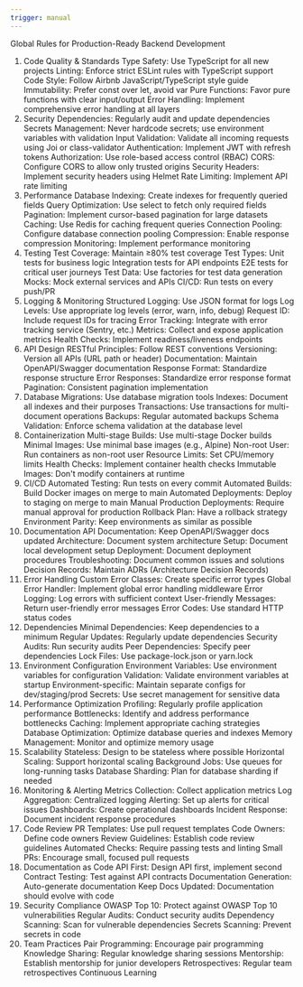 ```yaml
---
trigger: manual
---
```


Global Rules for Production-Ready Backend Development

1. Code Quality & Standards
   Type Safety: Use TypeScript for all new projects
   Linting: Enforce strict ESLint rules with TypeScript support
   Code Style: Follow Airbnb JavaScript/TypeScript style guide
   Immutability: Prefer const over let, avoid var
   Pure Functions: Favor pure functions with clear input/output
   Error Handling: Implement comprehensive error handling at all layers
2. Security
   Dependencies: Regularly audit and update dependencies
   Secrets Management: Never hardcode secrets; use environment variables with validation
   Input Validation: Validate all incoming requests using Joi or class-validator
   Authentication: Implement JWT with refresh tokens
   Authorization: Use role-based access control (RBAC)
   CORS: Configure CORS to allow only trusted origins
   Security Headers: Implement security headers using Helmet
   Rate Limiting: Implement API rate limiting
3. Performance
   Database Indexing: Create indexes for frequently queried fields
   Query Optimization: Use select to fetch only required fields
   Pagination: Implement cursor-based pagination for large datasets
   Caching: Use Redis for caching frequent queries
   Connection Pooling: Configure database connection pooling
   Compression: Enable response compression
   Monitoring: Implement performance monitoring
4. Testing
   Test Coverage: Maintain ≥80% test coverage
   Test Types:
   Unit tests for business logic
   Integration tests for API endpoints
   E2E tests for critical user journeys
   Test Data: Use factories for test data generation
   Mocks: Mock external services and APIs
   CI/CD: Run tests on every push/PR
5. Logging & Monitoring
   Structured Logging: Use JSON format for logs
   Log Levels: Use appropriate log levels (error, warn, info, debug)
   Request ID: Include request IDs for tracing
   Error Tracking: Integrate with error tracking service (Sentry, etc.)
   Metrics: Collect and expose application metrics
   Health Checks: Implement readiness/liveness endpoints
6. API Design
   RESTful Principles: Follow REST conventions
   Versioning: Version all APIs (URL path or header)
   Documentation: Maintain OpenAPI/Swagger documentation
   Response Format: Standardize response structure
   Error Responses: Standardize error response format
   Pagination: Consistent pagination implementation
7. Database
   Migrations: Use database migration tools
   Indexes: Document all indexes and their purposes
   Transactions: Use transactions for multi-document operations
   Backups: Regular automated backups
   Schema Validation: Enforce schema validation at the database level
8. Containerization
   Multi-stage Builds: Use multi-stage Docker builds
   Minimal Images: Use minimal base images (e.g., Alpine)
   Non-root User: Run containers as non-root user
   Resource Limits: Set CPU/memory limits
   Health Checks: Implement container health checks
   Immutable Images: Don't modify containers at runtime
9. CI/CD
   Automated Testing: Run tests on every commit
   Automated Builds: Build Docker images on merge to main
   Automated Deployments: Deploy to staging on merge to main
   Manual Production Deployments: Require manual approval for production
   Rollback Plan: Have a rollback strategy
   Environment Parity: Keep environments as similar as possible
10. Documentation
    API Documentation: Keep OpenAPI/Swagger docs updated
    Architecture: Document system architecture
    Setup: Document local development setup
    Deployment: Document deployment procedures
    Troubleshooting: Document common issues and solutions
    Decision Records: Maintain ADRs (Architecture Decision Records)
11. Error Handling
    Custom Error Classes: Create specific error types
    Global Error Handler: Implement global error handling middleware
    Error Logging: Log errors with sufficient context
    User-friendly Messages: Return user-friendly error messages
    Error Codes: Use standard HTTP status codes
12. Dependencies
    Minimal Dependencies: Keep dependencies to a minimum
    Regular Updates: Regularly update dependencies
    Security Audits: Run security audits
    Peer Dependencies: Specify peer dependencies
    Lock Files: Use package-lock.json or yarn.lock
13. Environment Configuration
    Environment Variables: Use environment variables for configuration
    Validation: Validate environment variables at startup
    Environment-specific: Maintain separate configs for dev/staging/prod
    Secrets: Use secret management for sensitive data
14. Performance Optimization
    Profiling: Regularly profile application performance
    Bottlenecks: Identify and address performance bottlenecks
    Caching: Implement appropriate caching strategies
    Database Optimization: Optimize database queries and indexes
    Memory Management: Monitor and optimize memory usage
15. Scalability
    Stateless: Design to be stateless where possible
    Horizontal Scaling: Support horizontal scaling
    Background Jobs: Use queues for long-running tasks
    Database Sharding: Plan for database sharding if needed
16. Monitoring & Alerting
    Metrics Collection: Collect application metrics
    Log Aggregation: Centralized logging
    Alerting: Set up alerts for critical issues
    Dashboards: Create operational dashboards
    Incident Response: Document incident response procedures
17. Code Review
    PR Templates: Use pull request templates
    Code Owners: Define code owners
    Review Guidelines: Establish code review guidelines
    Automated Checks: Require passing tests and linting
    Small PRs: Encourage small, focused pull requests
18. Documentation as Code
    API First: Design API first, implement second
    Contract Testing: Test against API contracts
    Documentation Generation: Auto-generate documentation
    Keep Docs Updated: Documentation should evolve with code
19. Security Compliance
    OWASP Top 10: Protect against OWASP Top 10 vulnerabilities
    Regular Audits: Conduct security audits
    Dependency Scanning: Scan for vulnerable dependencies
    Secrets Scanning: Prevent secrets in code
20. Team Practices
    Pair Programming: Encourage pair programming
    Knowledge Sharing: Regular knowledge sharing sessions
    Mentorship: Establish mentorship for junior developers
    Retrospectives: Regular team retrospectives
    Continuous Learning
